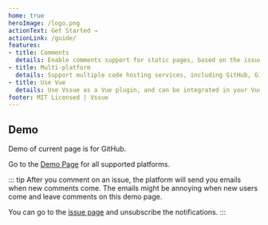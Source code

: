 ```yaml
---
home: true
heroImage: /logo.png
actionText: Get Started →
actionLink: /guide/
features:
- title: Comments
  details: Enable comments support for static pages, based on the issue system of code hosting services.
- title: Multi-platform
  details: Support multiple code hosting services, including GitHub, GitLab, Bitbucket, Gitee and Gitea.
- title: Use Vue
  details: Use Vssue as a Vue plugin, and can be integrated in your Vue App easily.
footer: MIT Licensed | Vssue
---
```


## Demo

Demo of current page is for GitHub.

Go to the [Demo Page](./demo/README.md) for all supported platforms.

::: tip
After you comment on an issue, the platform will send you emails when new comments come. The emails might be annoying when new users come and leave comments on this demo page.

You can go to the [issue page](https://github.com/meteorlxy/vssue/issues/1) and unsubscribe the notifications.
:::

<VssueDemo platform="github" />

